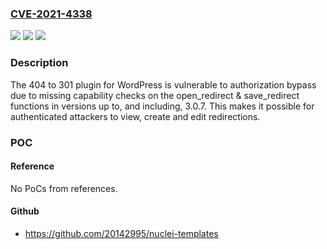 ### [CVE-2021-4338](https://cve.mitre.org/cgi-bin/cvename.cgi?name=CVE-2021-4338)
![](https://img.shields.io/static/v1?label=Product&message=404%20to%20301%20%E2%80%93%20Redirect%2C%20Log%20and%20Notify%20404%20Errors&color=blue)
![](https://img.shields.io/static/v1?label=Version&message=*%3C%3D%203.0.7%20&color=brighgreen)
![](https://img.shields.io/static/v1?label=Vulnerability&message=CWE-284%20Improper%20Access%20Control&color=brighgreen)

### Description

The 404 to 301 plugin for WordPress is vulnerable to authorization bypass due to missing capability checks on the open_redirect & save_redirect functions in versions up to, and including, 3.0.7. This makes it possible for authenticated attackers to view, create and edit redirections.

### POC

#### Reference
No PoCs from references.

#### Github
- https://github.com/20142995/nuclei-templates

